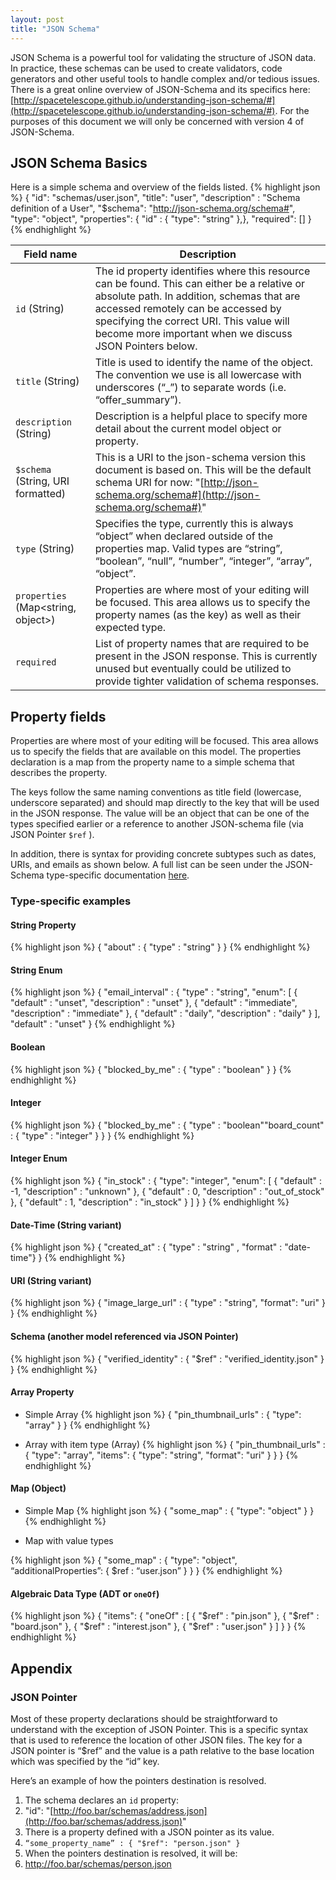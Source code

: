 ```yaml
---
layout: post
title: "JSON Schema"
---
```


JSON Schema is a powerful tool for validating the structure of JSON data. In practice, these schemas can be used to create validators, code generators and other useful tools to handle complex and/or tedious issues. There is a great online overview of JSON-Schema and its specifics here: [http://spacetelescope.github.io/understanding-json-schema/#](http://spacetelescope.github.io/understanding-json-schema/#). For the purposes of this document we will only be concerned with version 4 of JSON-Schema.

## JSON Schema Basics

Here is a simple schema and overview of the fields listed.
{% highlight json %}
    {
        "id": "schemas/user.json",
        "title": "user",
        "description" : "Schema definition of a User",
        "$schema": "http://json-schema.org/schema#",
        "type": "object",
        "properties": { "id" : { "type": "string" },},
        "required": []
    }
{% endhighlight %}

| Field name | Description |
| --- | --- |
| `id` (String)                      | The id property identifies where this resource can be found. This can either be a relative or absolute path. In addition, schemas that are accessed remotely can be accessed by specifying the correct URI. This value will become more important when we discuss JSON Pointers below. |
| `title` (String)                   | Title is used to identify the name of the object. The convention we use is all lowercase with underscores (“_”) to separate words (i.e. “offer_summary”).                                                                                                                              |
| `description` (String)             | Description is a helpful place to specify more detail about the current model object or property.                                                                                                                                                                                      |
| `$schema` (String, URI formatted)  | This is a URI to the json-schema version this document is based on. This will be the default schema URI for now: "[http://json-schema.org/schema#](http://json-schema.org/schema#)"                                                                                                    |
| `type` (String)                    | Specifies the type, currently this is always “object” when declared outside of the properties map. Valid types are “string”, “boolean”, “null”, “number”, “integer”, “array”, “object”.                                                                                                |
| `properties` (Map<string, object>) | Properties are where most of your editing will be focused. This area allows us to specify the property names (as the key) as well as their expected type.                                                                                                                              |
| `required`                         | List of property names that are required to be present in the JSON response. This is currently unused but eventually could be utilized to provide tighter validation of schema responses.                                                                                              |


## Property fields
Properties are where most of your editing will be focused. This area allows us to specify the fields that are available on this model. The properties declaration is a map from the property name to a simple schema that describes the property.

The keys follow the same naming conventions as title field (lowercase, underscore separated) and should map directly to the key that will be used in the JSON response. The value will be an object that can be one of the types specified earlier or a reference to another JSON-schema file (via JSON Pointer `$ref` ).

In addition, there is syntax for providing concrete subtypes such as dates, URIs, and emails as shown below. A full list can be seen under the JSON-Schema type-specific documentation [here](http://spacetelescope.github.io/understanding-json-schema/reference/type.html).
### Type-specific examples

#### String Property
{% highlight json %}
{
    "about" : { "type" : "string" }
}
{% endhighlight %}


#### String Enum
{% highlight json %}
{
  "email_interval" : {
    "type" : "string",
    "enum": [
        { "default" : "unset", "description" : "unset" },
        { "default" : "immediate", "description" : "immediate" },
        { "default" : "daily", "description" : "daily" }
    ],
    "default" : "unset"
}
{% endhighlight %}


#### Boolean
{% highlight json %}
{
    "blocked_by_me" : { "type" : "boolean" }
}
{% endhighlight %}

#### Integer
{% highlight json %}
{
    "blocked_by_me" : { "type" : "boolean""board_count" : { "type" : "integer" } }
}
{% endhighlight %}

#### Integer Enum
{% highlight json %}
{
    "in_stock" : {
        "type": "integer",
        "enum": [
            { "default" : -1, "description" : "unknown" },
            { "default" : 0, "description" : "out_of_stock" },
            { "default" : 1, "description" : "in_stock" }
        ]
    }
}
{% endhighlight %}

#### Date-Time (String variant)
{% highlight json %}
{
    "created_at" : { "type" : "string" , "format" : "date-time"}
}
{% endhighlight %}

#### URI (String variant)
{% highlight json %}
{
    "image_large_url" : { "type" : "string", "format": "uri" }
}
{% endhighlight %}

#### Schema (another model referenced via JSON Pointer)
{% highlight json %}
{
    "verified_identity" : { "$ref" : "verified_identity.json" }
}
{% endhighlight %}

#### Array Property

- Simple Array
{% highlight json %}
{
    "pin_thumbnail_urls" : { "type": "array" }
}
{% endhighlight %}

- Array with item type (Array<URI>)
{% highlight json %}
{
    "pin_thumbnail_urls" : {
            "type": "array",
            "items": {
                 "type": "string",
                 "format": "uri"
             }
    }
}
{% endhighlight %}

#### Map (Object)
- Simple Map
{% highlight json %}
{
    "some_map" : { "type": "object" }
}
{% endhighlight %}

- Map with value types

{% highlight json %}
{
    "some_map" : {
        "type": "object",
        “additionalProperties”: { $ref : “user.json” }
    }
}
{% endhighlight %}


#### Algebraic Data Type (ADT or `oneOf`)
{% highlight json %}
{
	"items": {
		"oneOf" : [
			{ "$ref" : "pin.json" },
			{ "$ref" : "board.json" },
			{ "$ref" : "interest.json" },
			{ "$ref" : "user.json" }
		]
	}
}
{% endhighlight %}


## Appendix

### JSON Pointer

Most of these property declarations should be straightforward to understand with the exception of JSON Pointer. This is a specific syntax that is used to reference the location of other JSON files.
The key for a JSON pointer is “$ref” and the value is a path relative to the base location which was specified by the “id” key.

Here’s an example of how the pointers destination is resolved.

1. The schema declares an `id` property:
2. "id": "[http://foo.bar/schemas/address.json](http://foo.bar/schemas/address.json)"
3. There is a property defined with a JSON pointer as its value.
4. `“some_property_name” : { "$ref": "person.json" }`
5. When the pointers destination is resolved, it will be:
6. http://foo.bar/schemas/person.json
